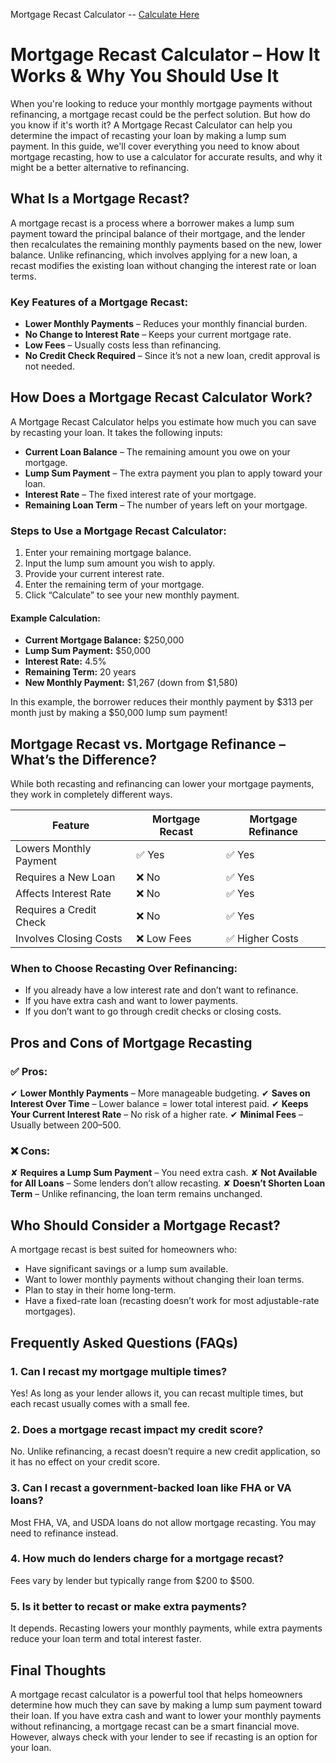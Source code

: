 Mortgage Recast Calculator -- [Calculate Here](https://www.google.com/url?sa=t&source=web&rct=j&opi=89978449&url=http://mortgagerecastcalculator.pro/&ved=2ahUKEwj66IukhdmLAxVOwjgGHb1GKMUQFnoECA8QAQ&usg=AOvVaw0nKBBO3llOnhPOu0AlIuWb)

# Mortgage Recast Calculator – How It Works & Why You Should Use It

When you're looking to reduce your monthly mortgage payments without refinancing, a mortgage recast could be the perfect solution. But how do you know if it's worth it? A Mortgage Recast Calculator can help you determine the impact of recasting your loan by making a lump sum payment. In this guide, we'll cover everything you need to know about mortgage recasting, how to use a calculator for accurate results, and why it might be a better alternative to refinancing.

## What Is a Mortgage Recast?

A mortgage recast is a process where a borrower makes a lump sum payment toward the principal balance of their mortgage, and the lender then recalculates the remaining monthly payments based on the new, lower balance. Unlike refinancing, which involves applying for a new loan, a recast modifies the existing loan without changing the interest rate or loan terms.

### Key Features of a Mortgage Recast:

- **Lower Monthly Payments** – Reduces your monthly financial burden.
- **No Change to Interest Rate** – Keeps your current mortgage rate.
- **Low Fees** – Usually costs less than refinancing.
- **No Credit Check Required** – Since it’s not a new loan, credit approval is not needed.

## How Does a Mortgage Recast Calculator Work?

A Mortgage Recast Calculator helps you estimate how much you can save by recasting your loan. It takes the following inputs:

- **Current Loan Balance** – The remaining amount you owe on your mortgage.
- **Lump Sum Payment** – The extra payment you plan to apply toward your loan.
- **Interest Rate** – The fixed interest rate of your mortgage.
- **Remaining Loan Term** – The number of years left on your mortgage.

### Steps to Use a Mortgage Recast Calculator:

1. Enter your remaining mortgage balance.
2. Input the lump sum amount you wish to apply.
3. Provide your current interest rate.
4. Enter the remaining term of your mortgage.
5. Click “Calculate” to see your new monthly payment.

#### Example Calculation:

- **Current Mortgage Balance:** $250,000  
- **Lump Sum Payment:** $50,000  
- **Interest Rate:** 4.5%  
- **Remaining Term:** 20 years  
- **New Monthly Payment:** $1,267 (down from $1,580)  

In this example, the borrower reduces their monthly payment by $313 per month just by making a $50,000 lump sum payment!

## Mortgage Recast vs. Mortgage Refinance – What’s the Difference?

While both recasting and refinancing can lower your mortgage payments, they work in completely different ways.

| Feature | Mortgage Recast | Mortgage Refinance |
|---------|----------------|-------------------|
| Lowers Monthly Payment | ✅ Yes | ✅ Yes |
| Requires a New Loan | ❌ No | ✅ Yes |
| Affects Interest Rate | ❌ No | ✅ Yes |
| Requires a Credit Check | ❌ No | ✅ Yes |
| Involves Closing Costs | ❌ Low Fees | ✅ Higher Costs |

### When to Choose Recasting Over Refinancing:

- If you already have a low interest rate and don’t want to refinance.
- If you have extra cash and want to lower payments.
- If you don’t want to go through credit checks or closing costs.

## Pros and Cons of Mortgage Recasting

### ✅ Pros:

✔ **Lower Monthly Payments** – More manageable budgeting.
✔ **Saves on Interest Over Time** – Lower balance = lower total interest paid.
✔ **Keeps Your Current Interest Rate** – No risk of a higher rate.
✔ **Minimal Fees** – Usually between $200–$500.

### ❌ Cons:

✘ **Requires a Lump Sum Payment** – You need extra cash.
✘ **Not Available for All Loans** – Some lenders don’t allow recasting.
✘ **Doesn’t Shorten Loan Term** – Unlike refinancing, the loan term remains unchanged.

## Who Should Consider a Mortgage Recast?

A mortgage recast is best suited for homeowners who:

- Have significant savings or a lump sum available.
- Want to lower monthly payments without changing their loan terms.
- Plan to stay in their home long-term.
- Have a fixed-rate loan (recasting doesn’t work for most adjustable-rate mortgages).

## Frequently Asked Questions (FAQs)

### 1. Can I recast my mortgage multiple times?

Yes! As long as your lender allows it, you can recast multiple times, but each recast usually comes with a small fee.

### 2. Does a mortgage recast impact my credit score?

No. Unlike refinancing, a recast doesn’t require a new credit application, so it has no effect on your credit score.

### 3. Can I recast a government-backed loan like FHA or VA loans?

Most FHA, VA, and USDA loans do not allow mortgage recasting. You may need to refinance instead.

### 4. How much do lenders charge for a mortgage recast?

Fees vary by lender but typically range from $200 to $500.

### 5. Is it better to recast or make extra payments?

It depends. Recasting lowers your monthly payments, while extra payments reduce your loan term and total interest faster.

## Final Thoughts

A mortgage recast calculator is a powerful tool that helps homeowners determine how much they can save by making a lump sum payment toward their loan. If you have extra cash and want to lower your monthly payments without refinancing, a mortgage recast can be a smart financial move. However, always check with your lender to see if recasting is an option for your loan.

